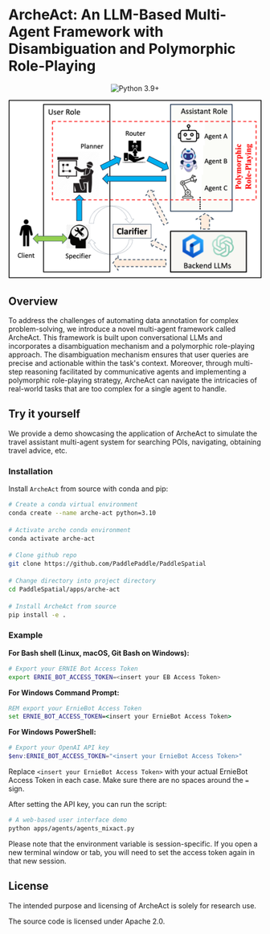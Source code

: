 

# ArcheAct: An LLM-Based Multi-Agent Framework with Disambiguation and Polymorphic Role-Playing

<div align="center">

  <a>![Python 3.9+](https://img.shields.io/badge/Python-3.9%2B-brightgreen.svg)</a>
</div>

<p align="center">
  <img src='misc/archeact_framework.png' width=800>
</p>

## Overview

To address the challenges of automating data annotation for complex problem-solving, we introduce a novel multi-agent framework called ArcheAct. 
This framework is built upon conversational LLMs and incorporates a disambiguation mechanism and a polymorphic role-playing approach. 
The disambiguation mechanism ensures that user queries are precise and actionable within the task's context. 
Moreover, through multi-step reasoning facilitated by communicative agents and implementing a polymorphic role-playing strategy, ArcheAct can navigate the intricacies of real-world tasks that are too complex for a single agent to handle. 

## Try it yourself
We provide a demo showcasing the application of ArcheAct to simulate the travel assistant multi-agent system for searching POIs, navigating, obtaining travel advice, etc.



### Installation


Install `ArcheAct` from source with conda and pip: 

```sh
# Create a conda virtual environment
conda create --name arche-act python=3.10

# Activate arche conda environment
conda activate arche-act

# Clone github repo
git clone https://github.com/PaddlePaddle/PaddleSpatial

# Change directory into project directory
cd PaddleSpatial/apps/arche-act

# Install ArcheAct from source
pip install -e .
```

### Example


**For Bash shell (Linux, macOS, Git Bash on Windows):**

```bash
# Export your ERNIE Bot Access Token
export ERNIE_BOT_ACCESS_TOKEN=<insert your EB Access Token>
```

**For Windows Command Prompt:**

```cmd
REM export your ErnieBot Access Token
set ERNIE_BOT_ACCESS_TOKEN=<insert your ErnieBot Access Token>
```

**For Windows PowerShell:**

```powershell
# Export your OpenAI API key
$env:ERNIE_BOT_ACCESS_TOKEN="<insert your ErnieBot Access Token>"
```

Replace `<insert your ErnieBot Access Token>` with your actual ErnieBot Access Token in each case. 
Make sure there are no spaces around the `=` sign.

After setting the API key, you can run the script:

```bash
# A web-based user interface demo
python apps/agents/agents_mixact.py
```

Please note that the environment variable is session-specific. 
If you open a new terminal window or tab, you will need to set the access token again in that new session.



## License

The intended purpose and licensing of ArcheAct is solely for research use.

The source code is licensed under Apache 2.0.

